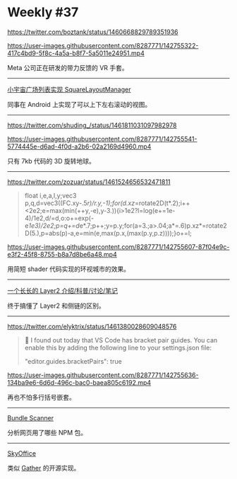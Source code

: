 # Weekly #37

https://twitter.com/boztank/status/1460668829789351936

https://user-images.githubusercontent.com/8287771/142755322-417c4bd9-5f8c-4a5a-b8f7-5a5011e24951.mp4

Meta 公司正在研发的带力反馈的 VR 手套。

---

[小宇宙广场列表实现 SquareLayoutManager](https://zhuanlan.zhihu.com/p/434281758)

同事在 Android 上实现了可以上下左右滚动的视图。

---

https://twitter.com/shuding_/status/1461811031097982978

https://user-images.githubusercontent.com/8287771/142755541-5774445e-d6ad-4f0d-a2b6-02a2169d4960.mp4

只有 7kb 代码的 3D 旋转地球。

---

https://twitter.com/zozuar/status/1461524656532471811

> float i,e,a,l,y;vec3 p,q,d=vec3((FC.xy-.5*r)/r.y,-1);for(d.xz*=rotate2D(t*.2);i++<2e2;e=max(min(++y,-e),y-3.)){i>1e2?l=log(e+=1e-4)/1e2,d/=d,o:o+=exp(-e*1e3)/2e2;p=q+=d*e*.7;p++;y=p.y;for(a=3.;a>.04;a*=.6)p.xz*=rotate2D(5.),p=abs(p)-a,e=min(e,max(p.x,(max(p.y,p.z))));}o+=l;

https://user-images.githubusercontent.com/8287771/142755607-87f04e9c-e3f2-45f8-8755-b8a7d8be6a48.mp4

用简短 shader 代码实现的环视城市的效果。

---

[一个长长的 Layer2 介绍/科普/讨论/笔记](https://wayneti.substack.com/p/-layer2-)

终于搞懂了 Layer2 和侧链的区别。

---

https://twitter.com/elyktrix/status/1461380028609048576

> 🤯 I found out today that VS Code has bracket pair guides. You can enable this by adding the following line to your settings.json file:
>
> "editor.guides.bracketPairs": true

https://user-images.githubusercontent.com/8287771/142755636-134ba9e6-6d6d-496c-bac0-baea805c6192.mp4

再也不怕多行括号嵌套。

---

[Bundle Scanner](https://bundlescanner.com/)

分析网页用了哪些 NPM 包。

---

[SkyOffice](https://github.com/kevinshen56714/SkyOffice)

类似 [Gather](https://www.gather.town/) 的开源实现。
